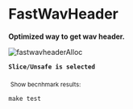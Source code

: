 # FastWavHeader
 __Optimized way to get wav header.__<br/>

![fastwavheaderAlloc](https://github.com/abdullahb53/fastwavheader/assets/29378922/8e63ad06-eea0-4daf-a9ca-02bd4254670f)


**`Slice/Unsafe is selected`**

 &nbsp;<sub>Show becnhmark results:<sub>
```
make test
```
